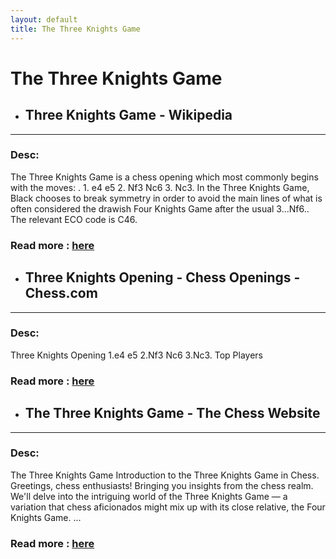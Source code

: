 ```yaml
---
layout: default
title: The Three Knights Game
---
```

# The Three Knights Game
- ## **Three Knights Game - Wikipedia** 

---
### Desc: 
 The Three Knights Game is a chess opening which most commonly begins with the moves: . 1. e4 e5 2. Nf3 Nc6 3. Nc3. In the Three Knights Game, Black chooses to break symmetry in order to avoid the main lines of what is often considered the drawish Four Knights Game after the usual 3...Nf6.. The relevant ECO code is C46. 
### Read more : [here](https://en.wikipedia.org/wiki/Three_Knights_Game) 
- ## **Three Knights Opening - Chess Openings - Chess.com** 

---
### Desc: 
 Three Knights Opening 1.e4 e5 2.Nf3 Nc6 3.Nc3. Top Players 
### Read more : [here](https://www.chess.com/openings/Three-Knights-Opening) 
- ## **The Three Knights Game - The Chess Website** 

---
### Desc: 
 The Three Knights Game Introduction to the Three Knights Game in Chess. Greetings, chess enthusiasts! Bringing you insights from the chess realm. We'll delve into the intriguing world of the Three Knights Game — a variation that chess aficionados might mix up with its close relative, the Four Knights Game. ... 
### Read more : [here](https://www.thechesswebsite.com/the-three-knights-game/) 


